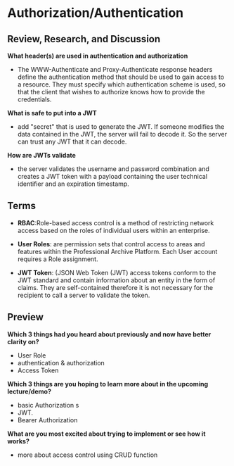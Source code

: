 # Authorization/Authentication 

## Review, Research, and Discussion 

**What header(s) are used in authentication and authorization**

* The WWW-Authenticate and Proxy-Authenticate response headers define the authentication method that should be used to gain access to a resource. They must specify which authentication scheme is used, so that the client that wishes to authorize knows how to provide the credentials.

**What is safe to put into a JWT**
* add "secret" that is used to generate the JWT. If someone modifies the data contained in the JWT, the server will fail to decode it. So the server can trust any JWT that it can decode.

**How are JWTs validate**

* the server validates the username and password combination and creates a JWT token with a payload containing the user technical identifier and an expiration timestamp.

## Terms

* **RBAC**:Role-based access control is a method of restricting network access based on the roles of individual users within an enterprise.

* **User Roles**: are permission sets that control access to areas and features within the Professional Archive Platform. Each User account requires a Role assignment.

* **JWT Token**: (JSON Web Token (JWT) access tokens conform to the JWT standard and contain information about an entity in the form of claims. They are self-contained therefore it is not necessary for the recipient to call a server to validate the token.

## Preview 

**Which 3 things had you heard about previously and now have better clarity on?**

* User Role
* authentication & authorization
* Access Token

**Which 3 things are you hoping to learn more about in the upcoming lecture/demo?**

* basic Authorization s
* JWT.
* Bearer Authorization

**What are you most excited about trying to implement or see how it works?**

* more about access control using CRUD function